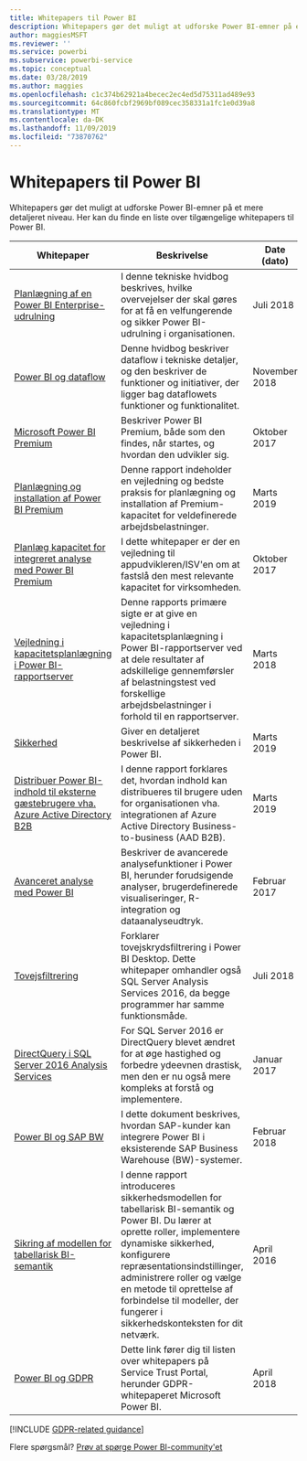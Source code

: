 ```yaml
---
title: Whitepapers til Power BI
description: Whitepapers gør det muligt at udforske Power BI-emner på et mere detaljeret niveau.
author: maggiesMSFT
ms.reviewer: ''
ms.service: powerbi
ms.subservice: powerbi-service
ms.topic: conceptual
ms.date: 03/28/2019
ms.author: maggies
ms.openlocfilehash: c1c374b62921a4becec2ec4ed5d75311ad489e93
ms.sourcegitcommit: 64c860fcbf2969bf089cec358331a1fc1e0d39a8
ms.translationtype: MT
ms.contentlocale: da-DK
ms.lasthandoff: 11/09/2019
ms.locfileid: "73870762"
---
```

# <a name="whitepapers-for-power-bi"></a>Whitepapers til Power BI

Whitepapers gør det muligt at udforske Power BI-emner på et mere detaljeret niveau. Her kan du finde en liste over tilgængelige whitepapers til Power BI.

| Whitepaper | Beskrivelse | Date (dato) |
| --- | --- | --- |
| [Planlægning af en Power BI Enterprise-udrulning](https://go.microsoft.com/fwlink/?linkid=2057861) |I denne tekniske hvidbog beskrives, hvilke overvejelser der skal gøres for at få en velfungerende og sikker Power BI-udrulning i organisationen. | Juli 2018 |
| [Power BI og dataflow](https://go.microsoft.com/fwlink/?linkid=2034388&clcid=0x409)| Denne hvidbog beskriver dataflow i tekniske detaljer, og den beskriver de funktioner og initiativer, der ligger bag dataflowets funktioner og funktionalitet. | November 2018 |
| [Microsoft Power BI Premium](https://aka.ms/pbipremiumwhitepaper) |Beskriver Power BI Premium, både som den findes, når startes, og hvordan den udvikler sig. | Oktober 2017 |
| [Planlægning og installation af Power BI Premium](whitepaper-powerbi-premium-deployment.md)| Denne rapport indeholder en vejledning og bedste praksis for planlægning og installation af Premium-kapacitet for veldefinerede arbejdsbelastninger.| Marts 2019 |
| [Planlæg kapacitet for integreret analyse med Power BI Premium](https://aka.ms/pbiewhitepaper) |I dette whitepaper er der en vejledning til appudvikleren/ISV'en om at fastslå den mest relevante kapacitet for virksomheden. | Oktober 2017 |
| [Vejledning i kapacitetsplanlægning i Power BI-rapportserver](report-server/capacity-planning.md) |Denne rapports primære sigte er at give en vejledning i kapacitetsplanlægning i Power BI-rapportserver ved at dele resultater af adskillelige gennemførsler af belastningstest ved forskellige arbejdsbelastninger i forhold til en rapportserver. | Marts 2018 |
| [Sikkerhed](service-admin-power-bi-security.md) |Giver en detaljeret beskrivelse af sikkerheden i Power BI. | Marts 2019 |
| [Distribuer Power BI-indhold til eksterne gæstebrugere vha. Azure Active Directory B2B](whitepaper-azure-b2b-power-bi.md)|I denne rapport forklares det, hvordan indhold kan distribueres til brugere uden for organisationen vha. integrationen af Azure Active Directory Business-to-business (AAD B2B).| Marts 2019 |
| [Avanceret analyse med Power BI](https://info.microsoft.com/advanced-analytics-with-power-bi.html?Is=Website) |Beskriver de avancerede analysefunktioner i Power BI, herunder forudsigende analyser, brugerdefinerede visualiseringer, R-integration og dataanalyseudtryk. | Februar 2017 |
| [Tovejsfiltrering](desktop-bidirectional-filtering.md) |Forklarer tovejskrydsfiltrering i Power BI Desktop. Dette whitepaper omhandler også SQL Server Analysis Services 2016, da begge programmer har samme funktionsmåde. | Juli 2018 |
| [DirectQuery i SQL Server 2016 Analysis Services](https://blogs.msdn.microsoft.com/analysisservices/2017/04/06/directquery-in-sql-server-2016-analysis-services-whitepaper/) |For SQL Server 2016 er DirectQuery blevet ændret for at øge hastighed og forbedre ydeevnen drastisk, men den er nu også mere kompleks at forstå og implementere. | Januar 2017 |
| [Power BI og SAP BW](https://aka.ms/powerbiandsapbw)| I dette dokument beskrives, hvordan SAP-kunder kan integrere Power BI i eksisterende SAP Business Warehouse (BW)-systemer.| Februar 2018 |
| [Sikring af modellen for tabellarisk BI-semantik](https://download.microsoft.com/download/D/2/0/D20E1C5F-72EA-4505-9F26-FEF9550EFD44/Securing%20the%20Tabular%20BI%20Semantic%20Model.docx) |I denne rapport introduceres sikkerhedsmodellen for tabellarisk BI-semantik og Power BI. Du lærer at oprette roller, implementere dynamiske sikkerhed, konfigurere repræsentationsindstillinger, administrere roller og vælge en metode til oprettelse af forbindelse til modeller, der fungerer i sikkerhedskonteksten for dit netværk. | April 2016 |
| [Power BI og GDPR](https://aka.ms/power-bi-gdpr-whitepaper)| Dette link fører dig til listen over whitepapers på Service Trust Portal, herunder GDPR-whitepaperet Microsoft Power BI. | April 2018 |

[!INCLUDE [GDPR-related guidance](includes/gdpr-hybrid-note.md)]

Flere spørgsmål? [Prøv at spørge Power BI-community'et](https://community.powerbi.com/)
